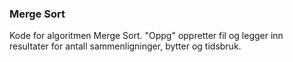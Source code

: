 ### Merge Sort
Kode for algoritmen Merge Sort. "Oppg" oppretter fil og legger inn resultater for antall sammenligninger, bytter og tidsbruk.
